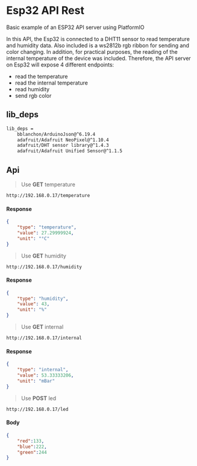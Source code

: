 # Esp32 API Rest

Basic example of an ESP32 API server using PlatformIO

In this API, the Esp32 is connected to a DHT11 sensor to read temperature and humidity data. Also included is a ws2812b rgb ribbon for sending and color changing. In addition, for practical purposes, the reading of the internal temperature of the device was included. Therefore, the API server on Esp32 will expose 4 different endpoints:

- read the temperature
- read the internal temperature
- read humidity
- send rgb color

## lib_deps

```bash
lib_deps = 
	bblanchon/ArduinoJson@^6.19.4
	adafruit/Adafruit NeoPixel@^1.10.4
	adafruit/DHT sensor library@^1.4.3
	adafruit/Adafruit Unified Sensor@^1.1.5
``` 

## Api

> Use **GET** temperature
```
http://192.168.0.17/temperature
```
#### Response
```json
{
	"type": "temperature",
	"value": 27.29999924,
	"unit": "°C"
}
```


> Use **GET** humidity
```
http://192.168.0.17/humidity
```
#### Response
```json
{
	"type": "humidity",
	"value": 43,
	"unit": "%"
}
```

> Use **GET** internal
```
http://192.168.0.17/internal
```
#### Response
```json
{
	"type": "internal",
	"value": 53.33333206,
	"unit": "mBar"
}
```

> Use **POST** led
```
http://192.168.0.17/led
```
#### Body
```json
{
	"red":133,
	"blue":222,
	"green":244
}
```